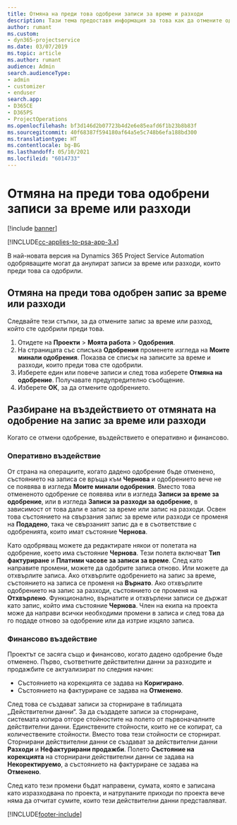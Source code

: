```yaml
---
title: Отмяна на преди това одобрени записи за време и разходи
description: Тази тема предоставя информация за това как да отмените одобрена транзакция за време и разход по проект.
author: rumant
ms.custom:
- dyn365-projectservice
ms.date: 03/07/2019
ms.topic: article
ms.author: rumant
audience: Admin
search.audienceType:
- admin
- customizer
- enduser
search.app:
- D365CE
- D365PS
- ProjectOperations
ms.openlocfilehash: bf3d146d2b07723b4d2e6e85eafd6f1b23b8b83f
ms.sourcegitcommit: 40f68387f594180af64a5e5c748b6efa188bd300
ms.translationtype: HT
ms.contentlocale: bg-BG
ms.lasthandoff: 05/10/2021
ms.locfileid: "6014733"
---
```

# <a name="cancel-previously-approved-time-or-expense-entries"></a>Отмяна на преди това одобрени записи за време или разходи

[!include [banner](../includes/psa-now-project-operations.md)]

[!INCLUDE[cc-applies-to-psa-app-3.x](../includes/cc-applies-to-psa-app-3x.md)]

В най-новата версия на Dynamics 365 Project Service Automation одобряващите могат да анулират записи за време или разходи, които преди това са одобрили.

## <a name="cancel-a-previously-approved-time-or-expense-entry"></a>Отмяна на преди това одобрен запис за време или разходи

Следвайте тези стъпки, за да отмените запис за време или разход, който сте одобрили преди това.

1. Отидете на **Проекти** \> **Моята работа** \> **Одобрения**.
2. На страницата със списъка **Одобрения** променете изгледа на **Моите минали одобрения**. Показва се списък на записите за време и разходи, които преди това сте одобрили.
3. Изберете един или повече записи и след това изберете **Отмяна на одобрение**. Получавате предупредително съобщение.
4. Изберете **ОК**, за да отмените одобрението.

## <a name="understand-the-impact-of-canceling-a-time-or-expense-entry-approval"></a>Разбиране на въздействието от отмяната на одобрение на запис за време или разходи

Когато се отмени одобрение, въздействието е оперативно и финансово.

### <a name="operational-impact"></a>Оперативно въздействие

От страна на операциите, когато дадено одобрение бъде отменено, състоянието на записа се връща към **Чернова** и одобрението вече не се появява в изгледа **Моите минали одобрения**. Вместо това отмененото одобрение се появява или в изгледа **Записи за време за одобрение**, или в изгледа **Записи за разходи за одобрение**, в зависимост от това дали е запис за време или запис на разходи. Освен това състоянието на свързания запис за време или разходи се променя на **Подадено**, така че свързаният запис да е в съответствие с одобренията, които имат състояние **Чернова**.

Като одобряващ можете да редактирате някои от полетата на одобрение, което има състояние **Чернова**. Тези полета включват **Тип фактуриране** и **Платими часове за записи за време**. След като направите промени, можете да одобрите записа отново. Или можете да отхвърлите записа. Ако отхвърлите одобрението на запис за време, състоянието на записа се променя на **Върнато**. Ако отхвърлите одобрението на запис за разходи, състоянието се променя на **Отхвърлено**. Функционално, върнатите и отхвърлени записи се държат като запис, който има състояние **Чернова**. Член на екипа на проекта може да направи всички необходими промени в записа и след това да го подаде отново за одобрение или да изтрие изцяло записа.

### <a name="financial-impact"></a>Финансово въздействие

Проектът се засяга също и финансово, когато дадено одобрение бъде отменено. Първо, съответните действителни данни за разходите и продажбите се актуализират по следния начин:

- Състоянието на корекцията се задава на **Коригирано**.
- Състоянието на фактуриране се задава на **Отменено**.

След това се създават записи за сторниране в таблицата „Действителни данни“. За да създадете записи за сторниране, системата копира отгоре стойностите на полето от първоначалните действителни данни. Единствените стойности, които не се копират, са количествените стойности. Вместо това тези стойности се сторнират. Сторнирани действителни данни се създават за действителни данни **Разходи** и **Нефактурирани продажби**. Полето **Състояние на корекцията** на сторнирани действителни данни се задава на **Некоректируемо**, а състоянието на фактуриране се задава на **Отменено**.

След като тези промени бъдат направени, сумата, която е записана като изразходвана по проекта, и натрупаните приходи по проекта вече няма да отчитат сумите, които тези действителни данни представляват.


[!INCLUDE[footer-include](../includes/footer-banner.md)]